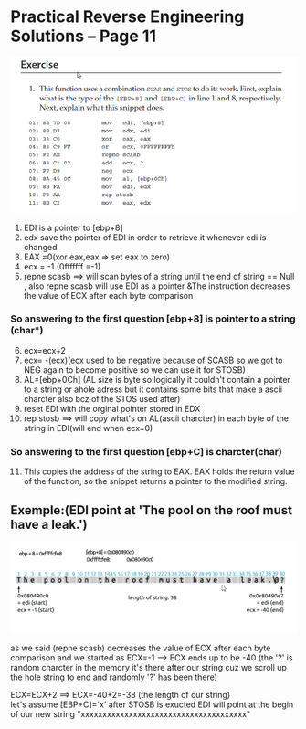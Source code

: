 # Practical Reverse Engineering Solutions – Page 11


![This is an image](images/exercice.png)


01. EDI is a pointer to [ebp+8]
02. edx save the pointer of EDI in order to retrieve it whenever edi is changed
03. EAX =0(xor eax,eax => set eax to zero)
04. ecx = -1 (0fffffff =-1)
05. repne scasb ==> will scan bytes of a string until the end of string == Null , also repne scasb will use EDI as a pointer &The instruction decreases the value of ECX after each byte comparison 

### So answering to the first question [ebp+8] is pointer to a string (char*) 

06. ecx=ecx+2
07. ecx= -(ecx)(ecx used to be negative because of SCASB so we got to NEG again to become positive so we can use it for STOSB)
08. AL=[ebp+0Ch] (AL size is byte so logically it couldn't contain a pointer to a string or ahole adress but it contains some bits that make a ascii charcter also bcz of the STOS used after)
09. reset EDI with the orginal pointer stored in EDX
10. rep stosb ==> will copy what's on AL(ascii charcter) in each byte of the string in EDI(will end when ecx=0)
### So answering to the first question [ebp+C] is charcter(char)

11. This copies the address of the string to EAX. EAX holds the return value of the function, so the snippet returns a pointer to the modified string.

## Exemple:(EDI point at 'The pool on the roof must have a leak.')
![This is an image](images/exemple.png)

as we said (repne scasb) decreases the value of ECX after each byte comparison and we started as ECX=-1 --> ECX ends up to be -40
(the '?' is random charcter in the memory it's there after our string cuz we scroll up the hole string to end and randomly '?' has been there)<br>

ECX=ECX+2 ==> ECX=-40+2=-38 (the length of our string)<br>
let's assume [EBP+C]='x'
after STOSB is exucted EDI will point at the begin of our new string "xxxxxxxxxxxxxxxxxxxxxxxxxxxxxxxxxxxxxx"


